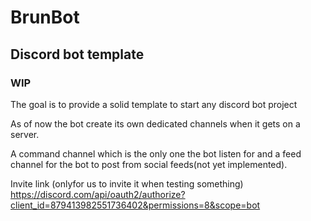 # BrunBot

## Discord bot template 
### WIP

The goal is to provide a solid template to start any discord bot project

As of now the bot create its own dedicated channels when it gets on a server.

A command channel which is the only one the bot listen for and a feed channel for the bot to post from social feeds(not yet implemented).

Invite link (onlyfor us to invite it when testing something) https://discord.com/api/oauth2/authorize?client_id=879413982551736402&permissions=8&scope=bot
